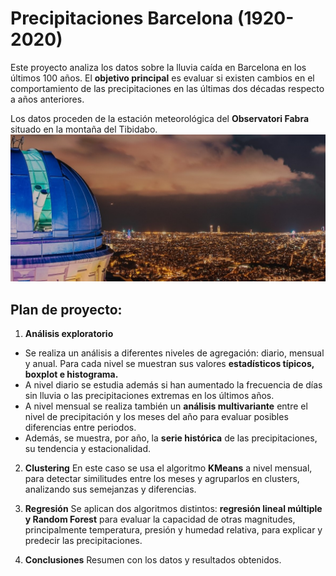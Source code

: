 
# Precipitaciones Barcelona (1920-2020)

Este proyecto analiza los datos sobre la lluvia caída en Barcelona en los últimos 100 años. El **objetivo principal** es evaluar si existen cambios en el comportamiento de las precipitaciones en las últimas dos décadas respecto a años anteriores.

Los datos proceden de la estación meteorológica del **Observatori Fabra** situado en la montaña del Tibidabo.
![Vista Barcelona desde Observatori Fabra](observatori.jpg)
## Plan de proyecto:

1. **Análisis exploratorio** 
- Se realiza un análisis a diferentes niveles de agregación: diario, mensual y anual. Para cada nivel se muestran sus valores **estadísticos típicos, boxplot e histograma.**
- A nivel diario se estudia además si han aumentado la frecuencia de días sin lluvia o las precipitaciones extremas en los últimos años.
- A nivel mensual se realiza también un **análisis multivariante** entre el nivel de precipitación y los meses del año para evaluar posibles diferencias entre periodos.
- Además, se muestra, por año, la **serie histórica** de las precipitaciones, su tendencia y estacionalidad.

2. **Clustering**
En este caso se usa el algoritmo **KMeans** a nivel mensual, para detectar similitudes entre los meses y agruparlos en clusters, analizando sus semejanzas y diferencias.

3. **Regresión**
Se aplican dos algoritmos distintos: **regresión lineal múltiple y Random Forest** para evaluar la capacidad de otras magnitudes, principalmente temperatura, presión y humedad relativa,  para explicar y predecir las precipitaciones.
4. **Conclusiones**
Resumen con los datos y resultados obtenidos.


```python

```

